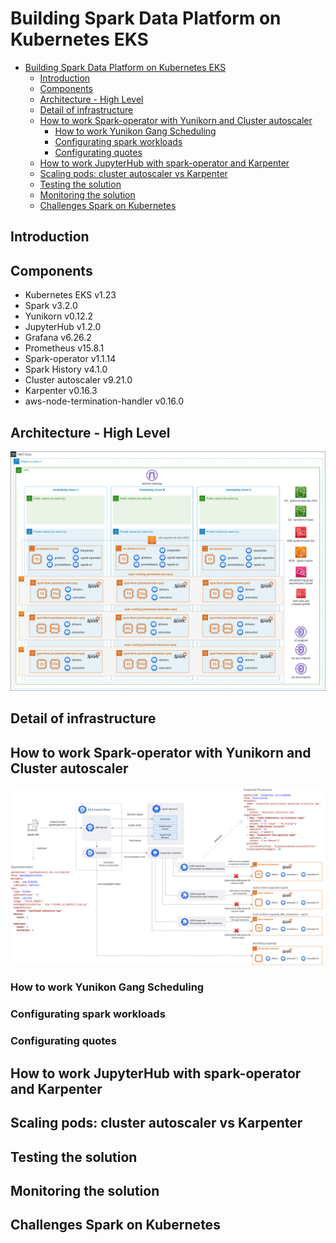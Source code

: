 # Building Spark Data Platform on Kubernetes EKS

- [Building Spark Data Platform on Kubernetes EKS](#building-spark-data-platform-on-kubernetes-eks)
  - [Introduction](#introduction)
  - [Components](#components)
  - [Architecture - High Level](#architecture---high-level)
  - [Detail of infrastructure](#detail-of-infrastructure)
  - [How to work Spark-operator with Yunikorn and Cluster autoscaler](#how-to-work-spark-operator-with-yunikorn-and-cluster-autoscaler)
    - [How to work Yunikon Gang Scheduling](#how-to-work-yunikon-gang-scheduling)
    - [Configurating spark workloads](#configurating-spark-workloads)
    - [Configurating quotes](#configurating-quotes)
  - [How to work JupyterHub with spark-operator and Karpenter](#how-to-work-jupyterhub-with-spark-operator-and-karpenter)
  - [Scaling pods: cluster autoscaler vs Karpenter](#scaling-pods-cluster-autoscaler-vs-karpenter)
  - [Testing the solution](#testing-the-solution)
  - [Monitoring the solution](#monitoring-the-solution)
  - [Challenges Spark on Kubernetes](#challenges-spark-on-kubernetes)

## Introduction

## Components

* Kubernetes EKS v1.23
* Spark v3.2.0
* Yunikorn v0.12.2
* JupyterHub v1.2.0
* Grafana v6.26.2
* Prometheus v15.8.1
* Spark-operator v1.1.14
* Spark History v4.1.0
* Cluster autoscaler v9.21.0
* Karpenter v0.16.3
* aws-node-termination-handler v0.16.0

## Architecture - High Level

![](/docs/images/diagram-aws-architecture-high-level.png)


## Detail of infrastructure


## How to work Spark-operator with Yunikorn and Cluster autoscaler

![](/docs/images/diagram-spark-operator-karpenter.png)

### How to work Yunikon Gang Scheduling

### Configurating spark workloads

### Configurating quotes

## How to work JupyterHub with spark-operator and Karpenter


## Scaling pods: cluster autoscaler vs Karpenter


## Testing the solution


## Monitoring the solution


## Challenges Spark on Kubernetes
